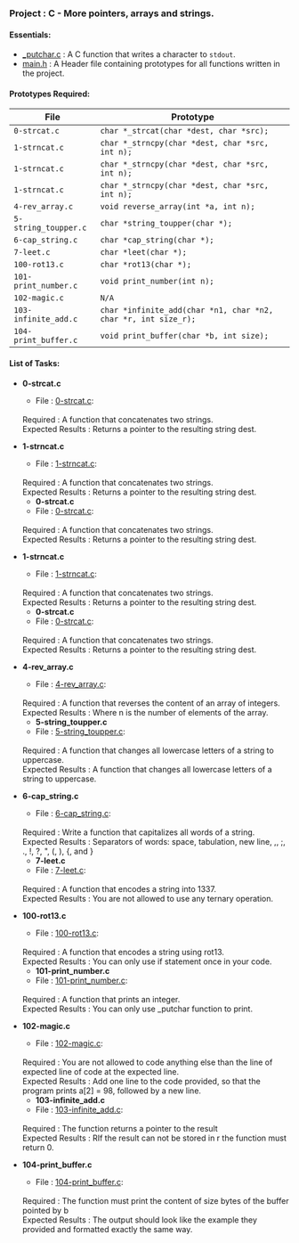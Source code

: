 <h3>Project : C - More pointers, arrays and strings.</h3>

<h4>Essentials:</h4>

* [_putchar.c](./_putchar.c) : A C function that writes a character to `stdout`.
* [main.h](./main.h) : A Header file containing prototypes for all functions written in the project.

<h4>Prototypes Required:</h4>

| File          | Prototype                                               |
| ------------  | ------------------------------------------------------- |
| `0-strcat.c`  | `char *_strcat(char *dest, char *src);`                 |
| `1-strncat.c` | `char *_strncpy(char *dest, char *src, int n);`         |
| `1-strncat.c` | `char *_strncpy(char *dest, char *src, int n);`         |
| `1-strncat.c` | `char *_strncpy(char *dest, char *src, int n);`         |
| `4-rev_array.c` | `void reverse_array(int *a, int n);`         |
| `5-string_toupper.c` | `char *string_toupper(char *);`         |
| `6-cap_string.c` | `char *cap_string(char *);`         |
| `7-leet.c` | `char *leet(char *);`         |
| `100-rot13.c` | `char *rot13(char *);`         |
| `101-print_number.c` | `void print_number(int n);`                      |
| `102-magic.c`        | `N/A`                                            |
| `103-infinite_add.c` | `char *infinite_add(char *n1, char *n2, char *r, int size_r);` |
| `104-print_buffer.c` | `void print_buffer(char *b, int size);`         |

<h4>List of Tasks:</h4>

* **0-strcat.c**
  * File : [0-strcat.c](./0-strcat.c):
  <br>
  Required : A function that concatenates two strings.
  <br>
  Expected Results : Returns a pointer to the resulting string dest.

* **1-strncat.c**
  *  File : [1-strncat.c](./1-strncat.c): 
   <br>
  Required : A function that concatenates two strings.
  <br>
  Expected Results : Returns a pointer to the resulting string dest.
  
  * **0-strcat.c**
  * File : [0-strcat.c](./0-strcat.c):
  <br>
  Required : A function that concatenates two strings.
  <br>
  Expected Results : Returns a pointer to the resulting string dest.

* **1-strncat.c**
  *  File : [1-strncat.c](./1-strncat.c): 
   <br>
  Required : A function that concatenates two strings.
  <br>
  Expected Results : Returns a pointer to the resulting string dest.
  
    * **0-strcat.c**
  * File : [0-strcat.c](./0-strcat.c):
  <br>
  Required : A function that concatenates two strings.
  <br>
  Expected Results : Returns a pointer to the resulting string dest.

* **4-rev_array.c**
  *  File : [4-rev_array.c](./4-rev_array.c): 
   <br>
  Required : A function that reverses the content of an array of integers.
  <br>
  Expected Results : Where n is the number of elements of the array.
  
  * **5-string_toupper.c**
  * File : [5-string_toupper.c](./5-string_toupper.c):
  <br>
  Required : A function that changes all lowercase letters of a string to uppercase.
  <br>
  Expected Results : A function that changes all lowercase letters of a string to uppercase.

* **6-cap_string.c**
  *  File : [6-cap_string.c](./6-cap_string.c): 
   <br>
  Required : Write a function that capitalizes all words of a string.
  <br>
  Expected Results : Separators of words: space, tabulation, new line, ,, ;, ., !, ?, ", (, ), {, and }
  
  * **7-leet.c**
  * File : [7-leet.c](./7-leet.c):
  <br>
  Required : A function that encodes a string into 1337.
  <br>
  Expected Results : You are not allowed to use any ternary operation.

* **100-rot13.c**
  *  File : [100-rot13.c](./100-rot13.c): 
   <br>
  Required : A function that encodes a string using rot13.
  <br>
  Expected Results : You can only use if statement once in your code.
  
  * **101-print_number.c**
  * File : [101-print_number.c](./101-print_number.c):
  <br>
  Required : A function that prints an integer.
  <br>
  Expected Results : You can only use _putchar function to print.

* **102-magic.c**
  *  File : [102-magic.c](./102-magic.c): 
   <br>
  Required : You are not allowed to code anything else than the line of expected line of code at the expected line.
  <br>
  Expected Results : Add one line to the code provided, so that the program prints a[2] = 98, followed by a new line.
  
  * **103-infinite_add.c**
  * File : [103-infinite_add.c](./103-infinite_add.c):
  <br>
  Required : The function returns a pointer to the result
  <br>
  Expected Results : RIf the result can not be stored in r the function must return 0.

* **104-print_buffer.c**
  *  File : [104-print_buffer.c](./104-print_buffer.c): 
   <br>
  Required : The function must print the content of size bytes of the buffer pointed by b
  <br>
  Expected Results : The output should look like the example they provided and formatted exactly the same way.
